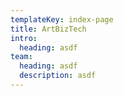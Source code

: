 ```yaml
---
templateKey: index-page
title: ArtBizTech
intro:
  heading: asdf
team:
  heading: asdf
  description: asdf
---
```

